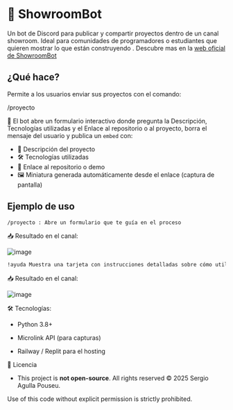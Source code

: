 # 🤖 ShowroomBot

Un bot de Discord para publicar y compartir proyectos dentro de un canal showroom. Ideal para comunidades de programadores o estudiantes que quieren mostrar lo que están construyendo .
Descubre mas en la  [web oficial de ShowroomBot](https://showroom-bot-website.vercel.app/)

## ¿Qué hace?

Permite a los usuarios enviar sus proyectos con el comando:

/proyecto


📌 El bot abre un formulario interactivo donde pregunta la Descripción, Tecnologías utilizadas y el Enlace al repositorio o al proyecto, borra el mensaje del usuario y publica un `embed` con:
- 🧠 Descripción del proyecto
- 🛠️ Tecnologías utilizadas
- 🔗 Enlace al repositorio o demo
- 🖼️ Miniatura generada automáticamente desde el enlace (captura de pantalla)

## Ejemplo de uso

```bash
/proyecto : Abre un formulario que te guía en el proceso
```

📥 Resultado en el canal:

![image](https://github.com/user-attachments/assets/9b9f1d84-181c-4b7d-b49c-d8747ac8961f)



```bash
!ayuda Muestra una tarjeta con instrucciones detalladas sobre cómo utilizar el bot:
```



📥 Resultado en el canal:

![image](https://github.com/user-attachments/assets/98775e0f-5b33-4cc3-950b-547e71e82cb2)




🛠️ Tecnologías:
- Python 3.8+

- Microlink API (para capturas)

- Railway / Replit para el hosting

📄 Licencia

- This project is **not open-source**. All rights reserved © 2025 Sergio Agulla Pouseu.

Use of this code without explicit permission is strictly prohibited.




